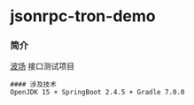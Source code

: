 # jsonrpc-tron-demo

### 简介

[波场](https://tron.network/) 接口测试项目

```
#### 涉及技术
OpenJDK 15 + SpringBoot 2.4.5 + Gradle 7.0.0
```
